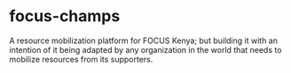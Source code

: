 focus-champs
============

A resource mobilization platform for FOCUS Kenya; but building it with an intention of it being adapted by any organization in the world that needs to mobilize resources from its supporters.
